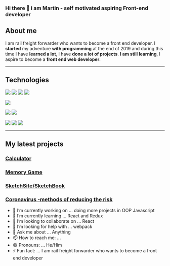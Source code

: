### Hi there 👋 i am Martin - self motivated aspiring Front-end developer

## About me

I am rail freight forwarder who wants to become a front end developer.
I **started** my adventure **with programming** at the end of 2019 and during this time I have **learned a lot**, I have **done a lot of projects**. **I am still learning**, I aspire to become a **front end web developer**.

------------
## Technologies

![](https://camo.githubusercontent.com/3ec72b2c9f1fb56d5c8fbea33d85d09218151ae2/68747470733a2f2f696d672e736869656c64732e696f2f62616467652f2d48544d4c352d4533344632363f7374796c653d666c61742d737175617265266c6f676f3d68746d6c35266c6f676f436f6c6f723d7768697465266c696e6b3d68747470733a2f2f6769746875622e636f6d2f6f6c616673756c6963682f) ![](https://camo.githubusercontent.com/0895b433cbf600002e0d643456e3b492a1819d3d/68747470733a2f2f696d672e736869656c64732e696f2f62616467652f2d435353332d3135373242363f7374796c653d666c61742d737175617265266c6f676f3d63737333266c696e6b3d68747470733a2f2f6769746875622e636f6d2f6f6c616673756c6963682f) ![](https://camo.githubusercontent.com/3ed272fe47ad3e5356f1038e680fa87437e5cf2f/68747470733a2f2f696d672e736869656c64732e696f2f62616467652f2d536173732d626c61636b3f7374796c653d666c61742d737175617265266c6f676f3d53617373266c6f676f436f6c6f723d70696e6b) ![](https://camo.githubusercontent.com/3fbbb70354e9483730bfd1eda57a91edb62507f6/68747470733a2f2f696d672e736869656c64732e696f2f62616467652f2d5374796c6564436f6d706f6e656e74732d626c61636b3f7374796c653d666c61742d737175617265266c6f676f3d5374796c65642d436f6d706f6e656e7473)

![](https://camo.githubusercontent.com/524d63bec018465beb0562ab147daa345a69b92d/68747470733a2f2f696d672e736869656c64732e696f2f62616467652f2d4a6176615363726970742d626c61636b3f7374796c653d666c61742d737175617265266c6f676f3d6a617661736372697074266c696e6b3d68747470733a2f2f6769746875622e636f6d2f6f6c616673756c6963682f)

![](https://camo.githubusercontent.com/e84deddfd8c2c12a7d28911e3c70c569658ff6c3/68747470733a2f2f696d672e736869656c64732e696f2f62616467652f2d52656163742d626c61636b3f7374796c653d666c61742d737175617265266c6f676f3d7265616374) ![](https://camo.githubusercontent.com/698a069ed92910e162de8e55ccea4ed102cf6a59/68747470733a2f2f696d672e736869656c64732e696f2f62616467652f2d52656475782d626c61636b3f7374796c653d666c61742d737175617265266c6f676f3d5265647578266c6f676f436f6c6f723d70696e6b)

![](https://camo.githubusercontent.com/e8d6a447ce21c4557f8821ccdeda821db13773e1/68747470733a2f2f696d672e736869656c64732e696f2f62616467652f2d4769742d626c61636b3f7374796c653d666c61742d737175617265266c6f676f3d676974266c696e6b3d68747470733a2f2f6769746875622e636f6d2f6f6c616673756c6963682f) ![](https://camo.githubusercontent.com/68a2b026ad9ebe6ec78653588dc90bc7c3e9c3a3/68747470733a2f2f696d672e736869656c64732e696f2f62616467652f2d50726574746965722d626c61636b3f7374796c653d666c61742d737175617265266c6f676f3d5072657474696572266c6f676f436f6c6f723d7768697465) ![](https://camo.githubusercontent.com/2ca7c8c7dc1e95ecfa5cc4c9a1b5070637a98d7d/68747470733a2f2f696d672e736869656c64732e696f2f62616467652f2d5765627061636b2d626c75653f7374796c653d666c61742d737175617265266c6f676f3d5765627061636b266c6f676f436f6c6f723d7768697465)


------------

## My latest projects

### [Calculator](https://yakuza16.github.io/Calc/ "Calculator")
### [Memory Game](https://yakuza16.github.io/Memory-Game/ "Memory Game")
### [SketchSite/SketchBook](https://yakuza16.github.io/SketchSite/ "SketchSite/SketchBook")
### [Coronavirus -methods of reducing the risk](https://yakuza16.github.io/COVID19-Ways-of-reducing-the-risk/ "Coronavirus -methods of reducing the risk")


- 🔭 I’m currently working on ... doing more projects in OOP Javascript
- 🌱 I’m currently learning ... React and Redux
- 👯 I’m looking to collaborate on ... React
- 🤔 I’m looking for help with ... webpack
- 💬 Ask me about ... Anything
- 📫 How to reach me: ... 
- 😄 Pronouns: ... He/Him
- ⚡ Fun fact: ... I am rail freight forwarder who wants to become a front end developer

